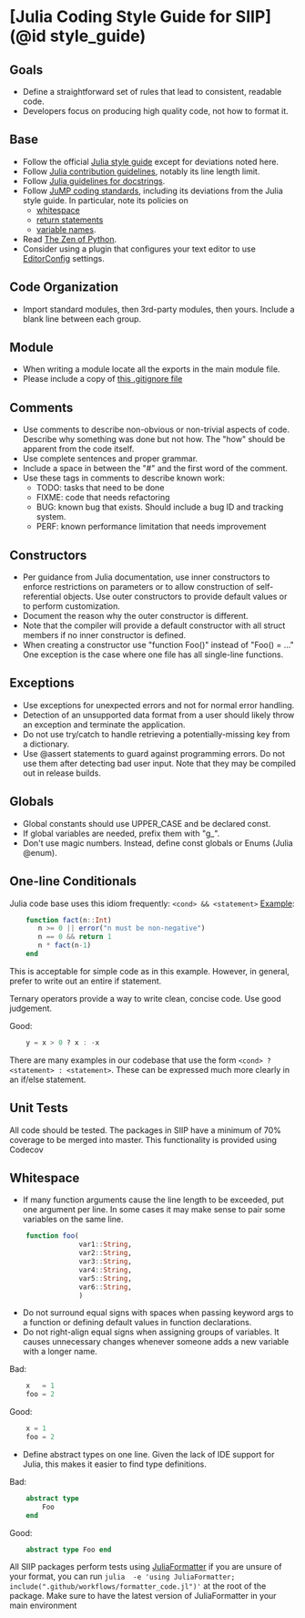 # [Julia Coding Style Guide for SIIP](@id style_guide)

## Goals

* Define a straightforward set of rules that lead to consistent, readable code.
* Developers focus on producing high quality code, not how to format it.

## Base

* Follow the official
[Julia style guide](https://docs.julialang.org/en/v1/manual/style-guide/index.html)
except for deviations noted here.
* Follow [Julia contribution guidelines](https://github.com/JuliaLang/julia/blob/master/CONTRIBUTING.md#general-formatting-guidelines-for-julia-code-contributions),
notably its line length limit.
* Follow [Julia guidelines for docstrings](https://docs.julialang.org/en/v1/manual/documentation/index.html).
* Follow [JuMP coding standards](http://www.juliaopt.org/JuMP.jl/dev/style),
including its deviations from the Julia style guide.  In particular, note its policies on
  * [whitespace](http://www.juliaopt.org/JuMP.jl/dev/style/#Whitespace-1)
  * [return statements](http://www.juliaopt.org/JuMP.jl/dev/style/#Return-statements-1)
  * [variable names](http://www.juliaopt.org/JuMP.jl/dev/style/#Use-of-underscores-within-names-1).
* Read [The Zen of Python](https://www.python.org/dev/peps/pep-0020).
* Consider using a plugin that configures your text editor to use [EditorConfig](https://editorconfig.org/) settings.

## Code Organization

* Import standard modules, then 3rd-party modules, then yours. Include a blank line between
each group.

## Module

* When writing a module locate all the exports in the main module file.
* Please include a copy of [this .gitignore file](https://github.com/NREL-SIIP/InfrastructureSystems.jl/blob/master/.gitignore)

## Comments

* Use comments to describe non-obvious or non-trivial aspects of code.
Describe why something was done but not how.  The "how" should be apparent from
the code itself.
* Use complete sentences and proper grammar.
* Include a space in between the "#" and the first word of the comment.
* Use these tags in comments to describe known work:
  * TODO:  tasks that need to be done
  * FIXME:  code that needs refactoring
  * BUG:  known bug that exists. Should include a bug ID and tracking system.
  * PERF:  known performance limitation that needs improvement

## Constructors

* Per guidance from Julia documentation, use inner constructors to enforce
restrictions on parameters or to allow construction of self-referential
objects.
Use outer constructors to provide default values or to perform customization.
* Document the reason why the outer constructor is different.
* Note that the compiler will provide a default constructor with all struct
members if no inner constructor is defined.
* When creating a constructor use "function Foo()" instead of "Foo() = ..."
One exception is the case where one file has all single-line functions.

## Exceptions

* Use exceptions for unexpected errors and not for normal error handling.
* Detection of an unsupported data format from a user should likely throw
an exception and terminate the application.
* Do not use try/catch to handle retrieving a potentially-missing key from a
dictionary.
* Use @assert statements to guard against programming errors. Do not use them
after detecting bad user input. Note that they may be compiled out in release
builds.

## Globals

* Global constants should use UPPER_CASE and be declared const.
* If global variables are needed, prefix them with "g_".
* Don't use magic numbers. Instead, define const globals or Enums (Julia @enum).

## One-line Conditionals

Julia code base uses this idiom frequently:  ```<cond> && <statement>```
[Example](https://docs.julialang.org/en/v1.0/manual/control-flow/#Short-Circuit-Evaluation-1):

```Julia
    function fact(n::Int)
       n >= 0 || error("n must be non-negative")
       n == 0 && return 1
       n * fact(n-1)
    end
```

This is acceptable for simple code as in this example. However, in general,
prefer to write out an entire if statement.

Ternary operators provide a way to write clean, concise code.  Use good
judgement.

Good:

```Julia
    y = x > 0 ? x : -x
```

There are many examples in our codebase that use the form ```<cond> ? <statement> : <statement>```.
These can be expressed much more clearly in an if/else statement.

## Unit Tests

All code should be tested. The packages in SIIP have a minimum of 70% coverage to be merged
into master. This functionality is provided using Codecov

## Whitespace

* If many function arguments cause the line length to be exceeded, put one
argument per line. In some cases it may make sense to pair some variables on
the same line.

```Julia
    function foo(
                 var1::String,
                 var2::String,
                 var3::String,
                 var4::String,
                 var5::String,
                 var6::String,
                 )
```

* Do not surround equal signs with spaces when passing keyword args to a
function or defining default values in function declarations.
* Do not right-align equal signs when assigning groups of variables. It causes
unnecessary changes whenever someone adds a new variable with a longer name.

Bad:

```Julia
    x   = 1
    foo = 2
```

Good:

```Julia
    x = 1
    foo = 2
```

* Define abstract types on one line. Given the lack of IDE support for Julia,
this makes it easier to find type definitions.

Bad:

```Julia
    abstract type
        Foo
    end
```

Good:

```Julia
    abstract type Foo end
```

All SIIP packages perform tests using [JuliaFormatter](https://github.com/domluna/JuliaFormatter.jl)
if you are unsure of your format, you can run `julia  -e 'using JuliaFormatter; include(".github/workflows/formatter_code.jl")'`
at the root of the package. Make sure to have the latest version of JuliaFormatter in your
main environment
